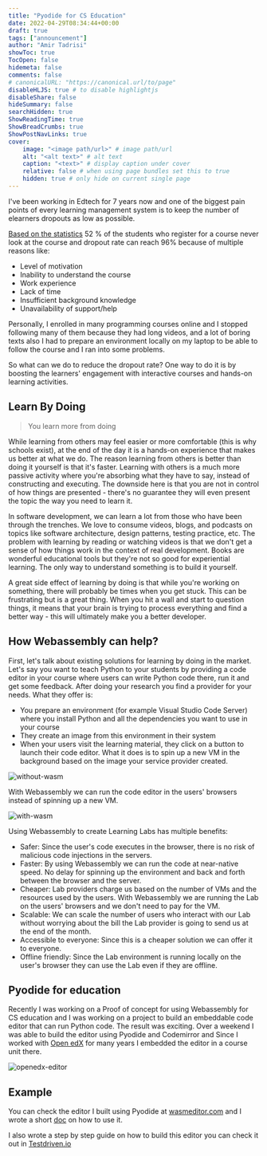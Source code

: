 ```yaml
---
title: "Pyodide for CS Education"
date: 2022-04-29T08:34:44+00:00
draft: true
tags: ["announcement"]
author: "Amir Tadrisi"
showToc: true
TocOpen: false
hidemeta: false
comments: false
# canonicalURL: "https://canonical.url/to/page"
disableHLJS: true # to disable highlightjs
disableShare: false
hideSummary: false
searchHidden: true
ShowReadingTime: true
ShowBreadCrumbs: true
ShowPostNavLinks: true
cover:
    image: "<image path/url>" # image path/url
    alt: "<alt text>" # alt text
    caption: "<text>" # display caption under cover
    relative: false # when using page bundles set this to true
    hidden: true # only hide on current single page
---
```



I've been working in Edtech for 7 years now and one of the biggest pain points of every learning management system is to keep the number of elearners dropouts as low as possible.

[Based on the statistics](https://www.researchgate.net/publication/330316898_The_MOOC_pivot) 52 % of the students who register for a course never look at the course and dropout rate can reach 96% because of multiple reasons like:
- Level of motivation
- Inability to understand the course
- Work experience
- Lack of time
- Insufficient background knowledge
- Unavailability of support/help 

Personally, I enrolled in many programming courses online and I stopped following many of them because they had long videos, and a lot of boring texts also I had to prepare an environment locally on my laptop to be able to follow the course and I ran into some problems.

So what can we do to reduce the dropout rate? One way to do it is by boosting the learners' engagement with interactive courses and hands-on learning activities.

## Learn By Doing

> You learn more from doing 

While learning from others may feel easier or more comfortable (this is why schools exist), at the end of the day it is a hands-on experience that makes us better at what we do. The reason learning from others is better than doing it yourself is that it's faster. Learning with others is a much more passive activity where you're absorbing what they have to say, instead of constructing and executing. The downside here is that you are not in control of how things are presented - there's no guarantee they will even present the topic the way you need to learn it.

In software development, we can learn a lot from those who have been through the trenches. We love to consume videos, blogs, and podcasts on topics like software architecture, design patterns, testing practice, etc. The problem with learning by reading or watching videos is that we don't get a sense of how things work in the context of real development. Books are wonderful educational tools but they're not so good for experiential learning. The only way to understand something is to build it yourself.

A great side effect of learning by doing is that while you're working on something, there will probably be times when you get stuck. This can be frustrating but is a great thing. When you hit a wall and start to question things, it means that your brain is trying to process everything and find a better way - this will ultimately make you a better developer.


## How Webassembly can help?

First, let's talk about existing solutions for learning by doing in the market. Let's say you want to teach Python to your students by providing a code editor in your course where users can write Python code there, run it and get some feedback. After doing your research you find a provider for your needs. What they offer is:
- You prepare an environment (for example Visual Studio Code Server) where you install Python and all the dependencies you want to use in your course
- They create an image from this environment in their system
- When your users visit the learning material, they click on a button to launch their code editor. What it does is to spin up a new VM in the background based on the image your service provider created.

![without-wasm](https://1641270454-files.gitbook.io/~/files/v0/b/gitbook-x-prod.appspot.com/o/spaces%2FQ8tEFREQxsT5hL9zOsp1%2Fuploads%2FoSxBmxQbv7HOI2UPEOFS%2FIMG_0016.jpg?alt=media&token=32a93f60-903a-45a6-9ad4-d0fe4c65af69)

With Webassembly we can run the code editor in the users' browsers instead of spinning up a new VM.

![with-wasm](https://1641270454-files.gitbook.io/~/files/v0/b/gitbook-x-prod.appspot.com/o/spaces%2FQ8tEFREQxsT5hL9zOsp1%2Fuploads%2FhakGirDsDN0UCORRvZjU%2FIMG_0017.jpg?alt=media&token=f363038c-c3c0-4342-a0e5-b00f6bdd6f69)

Using Webassembly to create Learning Labs has multiple benefits:

- Safer: Since the user's code executes in the browser, there is no risk of malicious code injections in the servers.
- Faster: By using Webassembly we can run the code at near-native speed. No delay for spinning up the environment and back and forth between the browser and the server.
- Cheaper: Lab providers charge us based on the number of VMs and the resources used by the users. With Webassembly we are running the Lab on the users' browsers and we don't need to pay for the VM.
- Scalable: We can scale the number of users who interact with our Lab without worrying about the bill the Lab provider is going to send us at the end of the month.
- Accessible to everyone: Since this is a cheaper solution we can offer it to everyone.
- Offline friendly: Since the Lab environment is running locally on the user's browser they can use the Lab even if they are offline.

## Pyodide for education

Recently I was working on a Proof of concept for using Webassembly for CS education and I was working on a project to build an embeddable code editor that can run Python code.
The result was exciting. Over a weekend I was able to build the editor using Pyodide and Codemirror and  Since I worked with [Open edX](open.edx.org) for many years I embedded the editor in a course unit there.

![openedx-editor](https://media.giphy.com/media/JC4XeEu3DtLRakCvVv/giphy.gif)

## Example

You can check the editor I built using Pyodide at [wasmeditor.com](https://wasmeditor.com) and I wrote a short [doc](https://wasmeditor.com/docs) on how to use it.

I also wrote a step by step guide on how to build this editor you can check it out in [Testdriven.io](https://testdriven.io/blog/python-webassembly/)